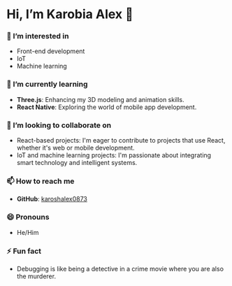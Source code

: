 # Hi, I’m Karobia Alex 👋

### 👀 I’m interested in
- Front-end development
- IoT
- Machine learning

### 🌱 I’m currently learning
- **Three.js**: Enhancing my 3D modeling and animation skills.
- **React Native**: Exploring the world of mobile app development.

### 💞️ I’m looking to collaborate on
- React-based projects: I'm eager to contribute to projects that use React, whether it's web or mobile development.
- IoT and machine learning projects: I'm passionate about integrating smart technology and intelligent systems.

### 📫 How to reach me
- **GitHub**: [karoshalex0873](https://github.com/karoshalex0873)

### 😄 Pronouns
- He/Him

### ⚡ Fun fact
- Debugging is like being a detective in a crime movie where you are also the murderer.
